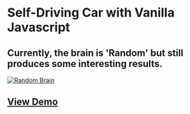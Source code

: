 # Self-Driving Car with Vanilla Javascript

## Currently, the brain is 'Random' but still produces some interesting results.

[![Random Brain](https://res.cloudinary.com/marcomontalbano/image/upload/v1671604242/video_to_markdown/images/youtube--dIM-Iag4A30-c05b58ac6eb4c4700831b2b3070cd403.jpg)](https://youtu.be/dIM-Iag4A30 "Random Brain")

## [View Demo](https://kolbyrogers.github.io/self-driving/)

